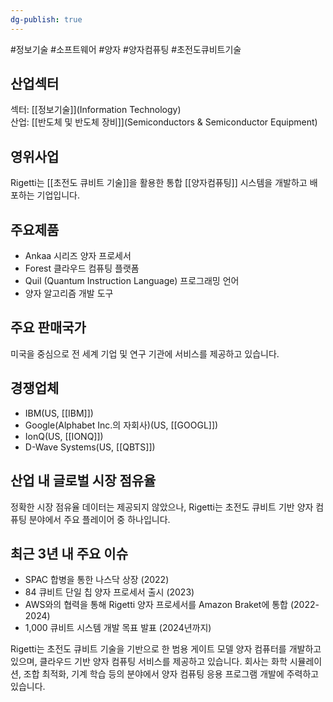 ```yaml
---
dg-publish: true
---
```

#정보기술 #소프트웨어 #양자 #양자컴퓨팅
#초전도큐비트기술 

## 산업섹터

섹터: [[정보기술]](Information Technology)  
산업: [[반도체 및 반도체 장비]](Semiconductors & Semiconductor Equipment)

## 영위사업

Rigetti는 [[초전도 큐비트 기술]]을 활용한 통합 [[양자컴퓨팅]] 시스템을 개발하고 배포하는 기업입니다.

## 주요제품

- Ankaa 시리즈 양자 프로세서
- Forest 클라우드 컴퓨팅 플랫폼
- Quil (Quantum Instruction Language) 프로그래밍 언어
- 양자 알고리즘 개발 도구

## 주요 판매국가

미국을 중심으로 전 세계 기업 및 연구 기관에 서비스를 제공하고 있습니다.

## 경쟁업체

- IBM(US, [[IBM]])
- Google(Alphabet Inc.의 자회사)(US, [[GOOGL]])
- IonQ(US, [[IONQ]])
- D-Wave Systems(US, [[QBTS]])

## 산업 내 글로벌 시장 점유율

정확한 시장 점유율 데이터는 제공되지 않았으나, Rigetti는 초전도 큐비트 기반 양자 컴퓨팅 분야에서 주요 플레이어 중 하나입니다.

## 최근 3년 내 주요 이슈

- SPAC 합병을 통한 나스닥 상장 (2022)
- 84 큐비트 단일 칩 양자 프로세서 출시 (2023)
- AWS와의 협력을 통해 Rigetti 양자 프로세서를 Amazon Braket에 통합 (2022-2024)
- 1,000 큐비트 시스템 개발 목표 발표 (2024년까지)

Rigetti는 초전도 큐비트 기술을 기반으로 한 범용 게이트 모델 양자 컴퓨터를 개발하고 있으며, 클라우드 기반 양자 컴퓨팅 서비스를 제공하고 있습니다. 회사는 화학 시뮬레이션, 조합 최적화, 기계 학습 등의 분야에서 양자 컴퓨팅 응용 프로그램 개발에 주력하고 있습니다.